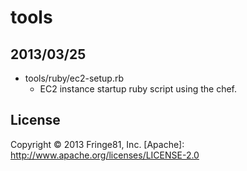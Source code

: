 tools
=====


## 2013/03/25 ##
* tools/ruby/ec2-setup.rb
   * EC2 instance startup ruby script using the chef.

License
----------
Copyright &copy; 2013 Fringe81, Inc.
[Apache]: http://www.apache.org/licenses/LICENSE-2.0

